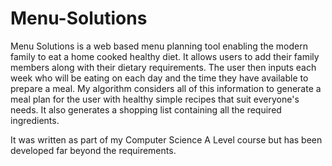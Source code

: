 # Menu-Solutions
Menu Solutions is a web based menu planning tool enabling the modern family to eat a home cooked healthy diet.
It allows users to add their family members along with their dietary requirements. The user then inputs each week who will be eating on each day and the time they have available to prepare a meal. My algorithm considers all of this information to generate a meal plan for the user with healthy simple recipes that suit everyone's needs. It also generates a shopping list containing all the required ingredients.

It was written as part of my Computer Science A Level course but has been developed far beyond the requirements.
